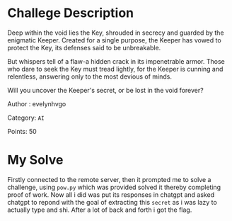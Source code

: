 # Challege Description
Deep within the void lies the Key, shrouded in secrecy and guarded by the enigmatic Keeper. Created for a single purpose, the Keeper has vowed to protect the Key, its defenses said to be unbreakable.

But whispers tell of a flaw-a hidden crack in its impenetrable armor. Those who dare to seek the Key must tread lightly, for the Keeper is cunning and relentless, answering only to the most devious of minds.

Will you uncover the Keeper's secret, or be lost in the void forever?

Author : evelynhvgo

Category: `AI`

Points: 50

# My Solve

Firstly connected to the remote server, then it prompted me to solve a challenge, using `pow.py` which was provided solved it thereby completing proof of work. Now all i did was put its responses in chatgpt and asked chatgpt to repond with the goal of extracting this `secret` as i was lazy to actually type and shi. After a lot of back and forth i got the flag.
